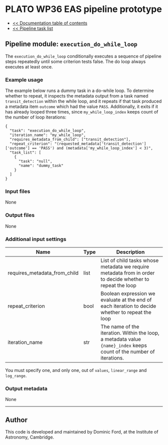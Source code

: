 # PLATO WP36 EAS pipeline prototype

* [<< Documentation table of contents](../contents.md)
* [<< Pipeline task list](../task_list.md)

## Pipeline module: `execution_do_while_loop`

The `execution_do_while_loop` conditionally executes a sequence of pipeline steps repeatedly until some criterion tests false. The do loop always executes at least once.

### Example usage

The example below runs a dummy task in a do-while loop. To determine whether to repeat, it inspects the metadata output from a task named `transit_detection` within the while loop, and it repeats if that task produced a metadata item `outcome` which had the value `PASS`. Additionally, it exits if it has already looped three times, since `my_while_loop_index` keeps count of the number of loop iterations:

```
{
  "task": "execution_do_while_loop",
  "iteration_name": "my_while_loop",
  "requires_metadata_from_child": ["transit_detection"],
  "repeat_criterion": "(requested_metadata['transit_detection']['outcome'] == 'PASS') and (metadata['my_while_loop_index'] < 3)",
  "task_list": [
    {
      "task": "null",
      "name": "dummy_task"
    }
  ]
}
```

### Input files

None

### Output files

None

### Additional input settings

|Name                        |Type |Description                                                                                                         |
|----------------------------|-----|--------------------------------------------------------------------------------------------------------------------|
|requires_metadata_from_child|list |List of child tasks whose metadata we require metadata from in order to decide whether to repeat the loop           |
|repeat_criterion            |bool |Boolean expression we evaluate at the end of each iteration to decide whether to repeat the loop                    |
|iteration_name              |str  |The name of the iteration. Within the loop, a metadata value `{name}_index` keeps count of the number of iterations.|

You must specify one, and only one, out of `values`, `linear_range` and `log_range`.

### Output metadata

None

---

## Author

This code is developed and maintained by Dominic Ford, at the Institute of Astronomy, Cambridge.